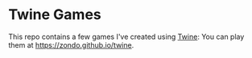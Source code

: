 # Twine Games

This repo contains a few games I've created using [Twine](https://twinery.org):  You can play
them at https://zondo.github.io/twine.

